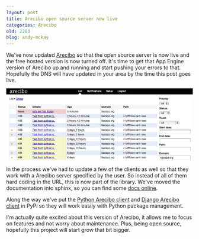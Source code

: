 ```yaml
---
layout: post
title: Arecibo open source server now live
categories: Arecibo
old: 2263
blog: andy-mckay
---
```

<p>We've now updated <a href="http://areciboapp.com">Arecibo</a> so that the open source server is now live and the free hosted version is now turned off. It's time to get that App Engine version of Arecibo up and running and start pushing your errors to that. Hopefully the DNS will have updated in your area by the time this post goes live.</p>

<img src="/files/arecibo-new.png" class="clear" title="Arecibo server on App Engine"/>

<p>In the process we've had to update a few of the clients as well so that they work with a Arecibo server specified by the user. So instead of all of them hard coding in the URL, this is now part of the library. We've moved the documentation into sphinx, so you can find some <a href="http://areciboapp.com/docs">docs online</a>.</p>

<p>Along the way we've put the <a href="http://pypi.python.org/pypi/arecibo/0.1.1dev">Python Arecibo client</a> and <a href="http://pypi.python.org/pypi/django_arecibo/">Django Arecibo client</a> in PyPi so they will work easily with Python package management.</p>

<p>I'm actually quite excited about this version of Arecibo, it allows me to focus on features and not worry about maintenance. Plus, being open source, hopefully this project will start grow that bit bigger.</p>